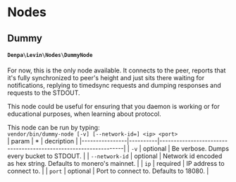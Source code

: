 # Nodes
## Dummy
#### `Denpa\Levin\Nodes\DummyNode`
For now, this is the only node available. It connects to the peer, reports that it's fully synchronized to peer's height and just sits there waiting for notifications, replying to timedsync requests and dumping responses and requests to the STDOUT.

This node could be useful for ensuring that you daemon is working or for educational purposes, when learning about protocol.

This node can be run by typing:   
`vendor/bin/dummy-node [-v] [--network-id=] <ip> <port>`  
| param          | *        | decription                                                      |
|----------------|----------|-----------------------------------------------------------------|
| `-v`           | optional | Be verbose. Dumps every bucket to STDOUT.                       |
| `--network-id` | optional | Network id encoded as hex string. Defaults to monero's mainnet. |
| `ip`           | required | IP address to connect to.                                       |
| `port`         | optional | Port to connect to. Defaults to 18080.                          |
